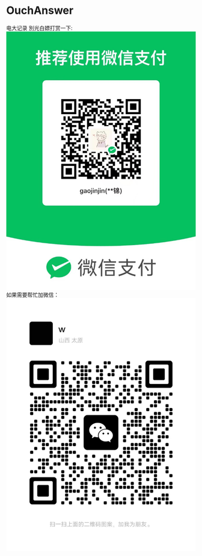 # OuchAnswer
电大记录
別光白嫖打赏一下:
![image](https://github.com/gaojinjin/OuchAnswer/blob/main/otherInfo/GetMoney.jpg)
如果需要帮忙加微信：
![image](https://github.com/gaojinjin/OuchAnswer/blob/main/otherInfo/Add.jpg)
